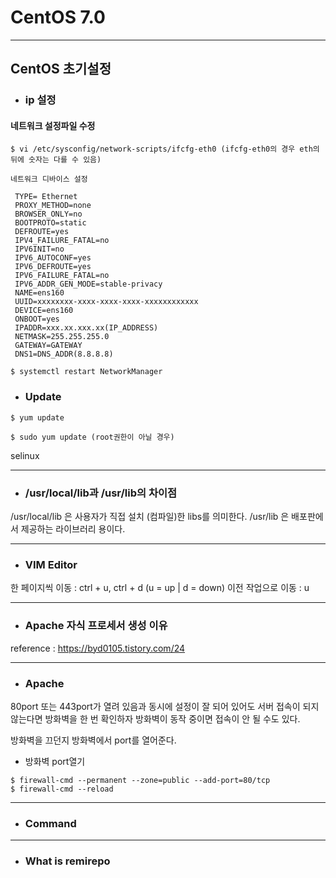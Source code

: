 CentOS 7.0
=====================

----------------------------------------------------------------------------------------
## CentOS 초기설정

- ### ip 설정
#### 네트워크 설정파일 수정

```
$ vi /etc/sysconfig/network-scripts/ifcfg-eth0 (ifcfg-eth0의 경우 eth의 뒤에 숫자는 다를 수 있음)

네트워크 디바이스 설정

 TYPE= Ethernet
 PROXY_METHOD=none
 BROWSER_ONLY=no
 BOOTPROTO=static
 DEFROUTE=yes
 IPV4_FAILURE_FATAL=no
 IPV6INIT=no
 IPV6_AUTOCONF=yes
 IPV6_DEFROUTE=yes
 IPV6_FAILURE_FATAL=no
 IPV6_ADDR_GEN_MODE=stable-privacy
 NAME=ens160
 UUID=xxxxxxxx-xxxx-xxxx-xxxx-xxxxxxxxxxxx
 DEVICE=ens160 
 ONBOOT=yes
 IPADDR=xxx.xx.xxx.xx(IP_ADDRESS)
 NETMASK=255.255.255.0
 GATEWAY=GATEWAY
 DNS1=DNS_ADDR(8.8.8.8)
 
$ systemctl restart NetworkManager
```

   - ### Update
   ```
   $ yum update
   
   $ sudo yum update (root권한이 아닐 경우)
   ```


selinux

---------------------------------------------

- ### /usr/local/lib과 /usr/lib의 차이점

/usr/local/lib 은 사용자가 직접 설치 (컴파일)한 libs를 의미한다.
/usr/lib 은 배포판에서 제공하는 라이브러리 용이다.

-------------------------------------------------

 - ### VIM Editor

 한 페이지씩 이동 : ctrl + u, ctrl + d (u = up | d = down)
 이전 작업으로 이동 : u
 
-------------------------------------------------
 
- ### Apache 자식 프로세서 생성 이유

reference : https://byd0105.tistory.com/24

------------------------------------------------

- ### Apache

80port 또는 443port가 열려 있음과 동시에 설정이 잘 되어 있어도 서버 접속이 되지 않는다면 방화벽을 한 번 확인하자 방화벽이 동작 중이면 접속이 안 될 수도 있다.

방화벽을 끄던지 방화벽에서 port를 열어준다.

- 방화벽 port열기
```
$ firewall-cmd --permanent --zone=public --add-port=80/tcp
$ firewall-cmd --reload
```
---------------------------------------------------

- ### Command

--------------------------------------------------

- ### What is remirepo

